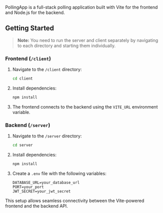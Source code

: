 PollingApp is a full-stack polling application built with Vite for the frontend and Node.js for the backend.

## Getting Started

> **Note:** You need to run the server and client separately by navigating to each directory and starting them individually.

### Frontend (`/client`)
1. Navigate to the `/client` directory:
    ```bash
    cd client
    ```
2. Install dependencies:
    ```bash
    npm install
    ```
3. The frontend connects to the backend using the `VITE_URL` environment variable.

### Backend (`/server`)
1. Navigate to the `/server` directory:
    ```bash
    cd server
    ```
2. Install dependencies:
    ```bash
    npm install
    ```
3. Create a `.env` file with the following variables:
    ```
    DATABASE_URL=your_database_url
    PORT=your_port
    JWT_SECRET=your_jwt_secret
    ```

This setup allows seamless connectivity between the Vite-powered frontend and the backend API.